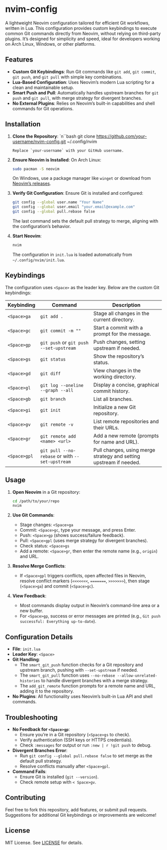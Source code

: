 # nvim-config

A lightweight Neovim configuration tailored for efficient Git workflows, written in Lua. This configuration provides custom keybindings to execute common Git commands directly from Neovim, without relying on third-party plugins. It’s designed for simplicity and speed, ideal for developers working on Arch Linux, Windows, or other platforms.

## Features

- **Custom Git Keybindings**: Run Git commands like `git add`, `git commit`, `git push`, and `git pull` with simple key combinations.
- **Lua-Based Configuration**: Uses Neovim’s modern Lua scripting for a clean and maintainable setup.
- **Smart Push and Pull**: Automatically handles upstream branches for `git push` and `git pull`, with merge strategy for divergent branches.
- **No External Plugins**: Relies on Neovim’s built-in capabilities and shell commands for Git operations.

## Installation

1. **Clone the Repository**:
   `n``bash
   git clone https://github.com/your-username/nvim-config.git ~/.config/nvim
   ```
   Replace `your-username` with your GitHub username.

2. **Ensure Neovim is Installed**:
   On Arch Linux:
   ```bash
   sudo pacman -S neovim
   ```
   On Windows, use a package manager like `winget` or download from [Neovim’s releases](https://github.com/neovim/neovim/releases).

3. **Verify Git Configuration**:
   Ensure Git is installed and configured:
   ```bash
   git config --global user.name "Your Name"
   git config --global user.email "your.email@example.com"
   git config --global pull.rebase false
   ```
   The last command sets the default pull strategy to merge, aligning with the configuration’s behavior.

4. **Start Neovim**:
   ```bash
   nvim
   ```
   The configuration in `init.lua` is loaded automatically from `~/.config/nvim/init.lua`.

## Keybindings

The configuration uses `<Space>` as the leader key. Below are the custom Git keybindings:

| Keybinding       | Command                                    | Description                                      |
|------------------|--------------------------------------------|--------------------------------------------------|
| `<Space>ga`      | `git add .`                                | Stage all changes in the current directory.      |
| `<Space>gc`      | `git commit -m ""`                         | Start a commit with a prompt for the message.    |
| `<Space>gp`      | `git push` or `git push --set-upstream`    | Push changes, setting upstream if needed.        |
| `<Space>gs`      | `git status`                               | Show the repository’s status.                    |
| `<Space>gd`      | `git diff`                                 | View changes in the working directory.           |
| `<Space>gl`      | `git log --oneline --graph --all`          | Display a concise, graphical commit history.     |
| `<Space>gb`      | `git branch`                               | List all branches.                               |
| `<Space>gi`      | `git init`                                 | Initialize a new Git repository.                 |
| `<Space>gv`      | `git remote -v`                            | List remote repositories and their URLs.         |
| `<Space>gr`      | `git remote add <name> <url>`              | Add a new remote (prompts for name and URL).     |
| `<Space>gpl`     | `git pull --no-rebase` or with `--set-upstream` | Pull changes, using merge strategy and setting upstream if needed. |

## Usage

1. **Open Neovim** in a Git repository:
   ```bash
   cd /path/to/your/repo
   nvim
   ```

2. **Use Git Commands**:
   - Stage changes: `<Space>ga`
   - Commit: `<Space>gc`, type your message, and press Enter.
   - Push: `<Space>gp` (shows success/failure feedback).
   - Pull: `<Space>gpl` (uses merge strategy for divergent branches).
   - Check status: `<Space>gs`
   - Add a remote: `<Space>gr`, then enter the remote name (e.g., `origin`) and URL.

3. **Resolve Merge Conflicts**:
   - If `<Space>gpl` triggers conflicts, open affected files in Neovim, resolve conflict markers (`<<<<<<<`, `=======`, `>>>>>>>`), then stage (`<Space>ga`) and commit (`<Space>gc`).

4. **View Feedback**:
   - Most commands display output in Neovim’s command-line area or a new buffer.
   - For `<Space>gp`, success or error messages are printed (e.g., `Git push successful: Everything up-to-date`).

## Configuration Details

- **File**: `init.lua`
- **Leader Key**: `<Space>`
- **Git Handling**:
  - The `smart_git_push` function checks for a Git repository and upstream branch, pushing with `--set-upstream` if needed.
  - The `smart_git_pull` function uses `--no-rebase --allow-unrelated-histories` to handle divergent branches with a merge strategy.
  - The `add_git_remote` function prompts for a remote name and URL, adding it to the repository.
- **No Plugins**: All functionality uses Neovim’s built-in Lua API and shell commands.

## Troubleshooting

- **No Feedback for `<Space>gp`**:
  - Ensure you’re in a Git repository (`<Space>gs` to check).
  - Verify authentication (SSH keys or HTTPS credentials).
  - Check `:messages` for output or run `:new | r !git push` to debug.
- **Divergent Branches Error**:
  - Run `git config --global pull.rebase false` to set merge as the default pull strategy.
  - Resolve conflicts manually after `<Space>gpl`.
- **Command Fails**:
  - Ensure Git is installed (`git --version`).
  - Check remote setup with `<
Space>gv`.

## Contributing

Feel free to fork this repository, add features, or submit pull requests. Suggestions for additional Git keybindings or improvements are welcome!

## License

MIT License. See [LICENSE](LICENSE) for details.
